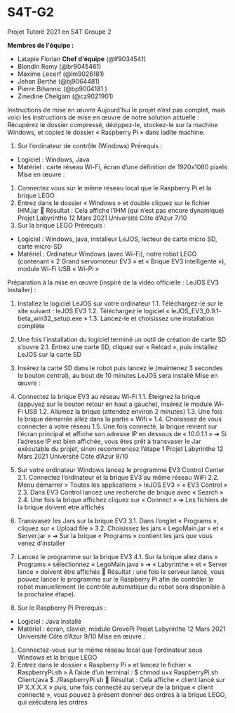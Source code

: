 # S4T-G2
Projet Tutoré 2021 en S4T Groupe 2 

**Membres de l'équipe :** 
- Latapie Florian **Chef d'équipe** (@lf9034541)
- Blondin Remy (@br9045461)
- Maxime Lecerf (@lm9026181)
- Jehan Berthé (@bj9064481)
- Pierre Bihannic (@bp9004181 )
- Zinedine Chelgam (@cz9021901) 

Instructions de mise en œuvre
Aujourd’hui le projet n’est pas complet, mais voici les instructions de
mise en œuvre de notre solution actuelle :
Récupérez le dossier compressé, dézippez-le, stockez-le sur la machine
Windows, et copiez le dossier « Raspberry Pi » dans ladite machine.
1. Sur l’ordinateur de contrôle (Windows)
Prérequis :
- Logiciel : Windows, Java
- Matériel : carte réseau Wi-Fi, écran d’une définition de 1920x1080
pixels
Mise en œuvre :
1. Connectez vous sur le même réseau local que le Raspberry Pi et la
brique LEGO
2. Entrez dans le dossier « Windows » et double cliquez sur le fichier
IHM.jar
 Résultat : Cela affiche l’IHM (qui n’est pas encore dynamique)
Projet Labyrinthe 12 Mars 2021
Université Côte d’Azur 7/10
2. Sur la brique LEGO
Prérequis :
- Logiciel : Windows, java, installeur LeJOS, lecteur de carte micro
SD, carte micro-SD
- Matériel : Ordinateur Windows (avec Wi-Fi), notre robot LEGO
(contenant « 2 Grand servomoteur EV3 » et « Brique EV3
intelligente »), module Wi-Fi USB « Wi-Pi »

Préparation à la mise en œuvre (inspiré de la vidéo officielle :
LeJOS EV3 Installer) :
1. Installez le logiciel LeJOS sur votre ordinateur
1.1. Téléchargez-le sur le site suivant : leJOS EV3
1.2. Téléchargez le logiciel « leJOS_EV3_0.9.1-
beta_win32_setup.exe »
1.3. Lancez-le et choisissez une installation complète
2. Une fois l’installation du logiciel terminé un outil de création de
carte SD s’ouvre
2.1. Entrez une carte SD, cliquez sur « Reload », puis installez
LeJOS sur la carte SD
3. Insérez la carte SD dans le robot puis lancez le (maintenez 3
secondes le bouton central), au bout de 10 minutes LeJOS sera
installé
Mise en œuvre :
1. Connectez la brique EV3 au réseau Wi-Fi
1.1. Éteignez la brique (appuyez sur le bouton retour en haut a
gauche), insérez le module Wi-Fi USB
1.2. Allumez la brique (attendez environ 2 minutes)
1.3. Une fois la brique démarrée allez dans la partie « Wifi »
1.4. Choisissez de vous connecter à votre réseau
1.5. Une fois connecté, la brique revient sur l’écran principal et
affiche son adresse IP en dessous de « 10.0.1.1 »
➔ Si l’adresse IP est bien affichée, vous êtes prêt à transvaser le Jar
exécutable du projet, sinon recommencez l’étape 1 
Projet Labyrinthe 12 Mars 2021
Université Côte d’Azur 8/10
2. Sur votre ordinateur Windows lancez le programme EV3
Control Center
2.1. Connectez l’ordinateur et la brique EV3 au même réseau WiFi
2.2. Menu démarrer > Toutes les applications > leJOS EV3 >
« EV3 Control »
2.3. Dans EV3 Control lancez une recherche de brique avec
« Search »
2.4. Une fois la brique affichez cliquez sur « Connect »
➔ Les fichiers de la brique doivent etre affichés
3. Transvasez les Jars sur la brique EV3
3.1. Dans l’onglet « Programs », cliquez sur « Upload file »
3.2. Choisissez les jars « LegoMain.jar » et « Server.jar »
➔ Sur la brique « Programs » contient les jars que vous venez d’installer
4. Lancez le programme sur la brique EV3
4.1. Sur la brique allez dans « Programs » sélectionnez
« LegoMain.java »
➔ « Labyrinthe » et « Server lance » doivent être affichés
 Résultat : une fois le serveur lancé, vous pouvez lancer le
programme sur le Raspberry Pi afin de contrôler le robot
manuellement (le contrôle automatique du robot sera disponible à
la prochaine étape).

3. Sur le Raspberry Pi
Prérequis :
- Logiciel : Java installé
- Matériel : écran, clavier, module GrovePi
Projet Labyrinthe 12 Mars 2021
Université Côte d’Azur 9/10
Mise en œuvre :
1. Connectez-vous sur le même réseau local que l’ordinateur sous
Windows et la brique LEGO
2. Entrez dans le dossier « Raspberry Pi » et lancez le fichier
« RaspberryPi.sh »
À l’aide d’un terminal :
$ chmod u+x RaspberryPi.sh Client.java
$ ./RaspberryPi.sh
 Résultat : Cela affiche « client lancé sur IP X.X.X.X » puis, une fois
connecté au serveur de la brique « client connecté », vous pouvez à
présent donner des ordres à la brique LEGO, qui exécutera les
ordres 
